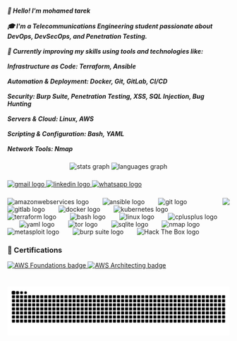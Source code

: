 <h5 align="left">👋 Hello! I'm mohamed tarek<br><br>🎓 I'm a Telecommunications Engineering student passionate about DevOps, DevSecOps, and Penetration Testing.<br><br>🚀 Currently improving my skills using tools and technologies like:<br><br>Infrastructure as Code: Terraform, Ansible<br><br>Automation & Deployment: Docker, Git, GitLab, CI/CD<br><br>Security: Burp Suite, Penetration Testing, XSS, SQL Injection, Bug Hunting<br><br>Servers & Cloud: Linux, AWS<br><br>Scripting & Configuration: Bash, YAML<br><br>Network Tools: Nmap</h5>

###

<div align="center">
  <img src="https://github-readme-stats.vercel.app/api?username=Mmohamedtarek&hide_title=false&hide_rank=false&show_icons=true&include_all_commits=true&count_private=true&disable_animations=false&theme=dracula&locale=en&hide_border=false" height="150" alt="stats graph"  />
  <img src="https://github-readme-stats.vercel.app/api/top-langs?username=Mmohamedtarek&locale=en&hide_title=false&layout=compact&card_width=320&langs_count=5&theme=dracula&hide_border=false" height="150" alt="languages graph"  />
</div>

###

<div align="left">
  <a href="mailto:mo.tarek1042000@gmail.com" target="_blank">
    <img src="https://img.shields.io/static/v1?message=Gmail&logo=gmail&label=&color=D14836&logoColor=white&labelColor=&style=for-the-badge" height="35" alt="gmail logo"  />
  </a>
  <a href="https://www.linkedin.com/in/mohamed-tarek-527032318" target="_blank">
    <img src="https://img.shields.io/static/v1?message=LinkedIn&logo=linkedin&label=&color=0077B5&logoColor=white&labelColor=&style=for-the-badge" height="35" alt="linkedin logo"  />
  </a>
  <a href="https://wa.me/201004577984" target="_blank">
    <img src="https://img.shields.io/static/v1?message=Whatsapp&logo=whatsapp&label=&color=25D366&logoColor=white&labelColor=&style=for-the-badge" height="35" alt="whatsapp logo"  />
  </a>
</div>

###

<img align="right" height="150" src="https://camo.githubusercontent.com/3e4ba60aaf08d8e8b8b91661ac3c263e3b0bb8ded371128dc3fe9b84b5464e42/68747470733a2f2f6d656469612e74656e6f722e636f6d2f726550446644574f33586f41414141642f6861636b696e672e676966"  />

###

<div align="left">
  <img src="https://cdn.jsdelivr.net/gh/devicons/devicon/icons/amazonwebservices/amazonwebservices-plain-wordmark.svg" height="42" alt="amazonwebservices logo"  />
  <img width="23" />
  <img src="https://cdn.jsdelivr.net/gh/devicons/devicon/icons/ansible/ansible-original.svg" height="42" alt="ansible logo"  />
  <img width="23" />
  <img src="https://cdn.jsdelivr.net/gh/devicons/devicon/icons/git/git-original.svg" height="42" alt="git logo"  />
  <img width="23" />
  <img src="https://cdn.jsdelivr.net/gh/devicons/devicon/icons/gitlab/gitlab-original.svg" height="42" alt="gitlab logo"  />
  <img width="23" />
  <img src="https://cdn.jsdelivr.net/gh/devicons/devicon/icons/docker/docker-plain.svg" height="42" alt="docker logo"  />
  <img width="23" />
  <img src="https://cdn.jsdelivr.net/gh/devicons/devicon/icons/kubernetes/kubernetes-plain.svg" height="42" alt="kubernetes logo"  />
  <img width="23" />
  <img src="https://cdn.jsdelivr.net/gh/devicons/devicon/icons/terraform/terraform-original.svg" height="42" alt="terraform logo"  />
  <img width="23" />
  <img src="https://cdn.jsdelivr.net/gh/devicons/devicon/icons/bash/bash-original.svg" height="42" alt="bash logo"  />
  <img width="23" />
  <img src="https://cdn.jsdelivr.net/gh/devicons/devicon/icons/linux/linux-original.svg" height="42" alt="linux logo"  />
  <img width="23" />
  <img src="https://skillicons.dev/icons?i=cpp" height="42" alt="cplusplus logo"  />
  <img width="23" />
  <img src="https://cdn.jsdelivr.net/gh/devicons/devicon/icons/yaml/yaml-original.svg" height="42" alt="yaml logo"  />
  <img width="23" />
  <img src="https://www.svgrepo.com/show/452117/tor.svg" height="42" alt="tor logo"  />
  <img width="23" />
  <img src="https://www.svgrepo.com/show/7344/sql-file-format-symbol.svg" height="42" alt="sqlite logo"  />
  <img width="23" />
  <img src="https://img.icons8.com/color/600/nmap.png" height="42" alt="nmap logo"  />
  <img width="23" />
  <img src="https://ih1.redbubble.net/image.452180662.4771/bg,f8f8f8-flat,750x,075,f-pad,750x1000,f8f8f8.u3.jpg" height="42" alt="metasploit logo"  />
  <img width="23" />
  <img src="https://image.spreadshirtmedia.com/image-server/v1/designs/1048988355,width=300,height=300,backgroundColor=ffffff/burp-suite-icon.jpg" height="42" alt="burp suite logo"  />
  <img width="23" />
  <img src="https://encrypted-tbn0.gstatic.com/images?q=tbn:ANd9GcRYkrQ6ElBN8pgzZ8YTMK0Wegqju23v3ANClA&s" height="42" alt="Hack The Box logo" />
  <img width="23" />
</div>

###

### 🏅 Certifications
<div align="left">
  <a href="https://www.credly.com/badges/134e6b42-4744-4c35-93ee-faec4f6e87e3/public_url">
    <img src="https://images.credly.com/images/2f7b0627-48a0-4894-8d46-3245bdfe0463/image.png" height="120" alt="AWS Foundations badge" />
  </a>
  <a href="https://www.credly.com/badges/9ad629a6-4661-409b-907f-27edd66b9773/public_url">
    <img src="https://images.credly.com/images/73e4a58b-a8ef-41a3-a7db-9183dd269882/image.png" height="120" alt="AWS Architecting badge" />
  </a>
</div>

###

<br clear="both">

<img src="https://github.com/Mmohamedtarek/Mmohamedtarek/blob/output/snake.svg?raw=true" alt="Snake animation" />

###

